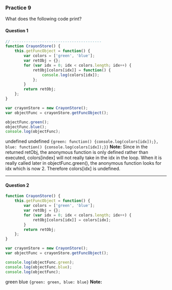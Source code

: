 ### Practice 9
What does the following code print?

#### Question 1
```JavaScript
// ---------------------------------------
function CrayonStore() {
    this.getFuncObject = function() {
        var colors = ['green', 'blue'];
        var retObj = {};
        for (var idx = 0; idx < colors.length; idx++) {
            retObj[colors[idx]] = function() {
                console.log(colors[idx]);
            };
        }
        return retObj;
    };
}

var crayonStore = new CrayonStore();
var objectFunc = crayonStore.getFuncObject();

objectFunc.green();
objectFunc.blue();
console.log(objectFunc);
```

undefined
undefined
``{green: function() {console.log(colors[idx]);},
   blue: function() {console.log(colors[idx]);}}``
**Note:**
Since in the returned retObj, the anonymous function is only defined rather than executed, colors[index] will not really take in the idx in the loop. When it is really called later in objectFunc.green(), the anonymous function looks for idx which is now 2. Therefore colors[idx] is undefined.

___
#### Question 2
```JavaScript
function CrayonStore() {
    this.getFuncObject = function() {
        var colors = ['green', 'blue'];
        var retObj = {};
        for (var idx = 0; idx < colors.length; idx++) {
            retObj[colors[idx]] = colors[idx];
        }
        return retObj;
    };
}

var crayonStore = new CrayonStore();
var objectFunc = crayonStore.getFuncObject();

console.log(objectFunc.green);
console.log(objectFunc.blue);
console.log(objectFunc);
```
green
blue
``{green: green, blue: blue}``
**Note:**
